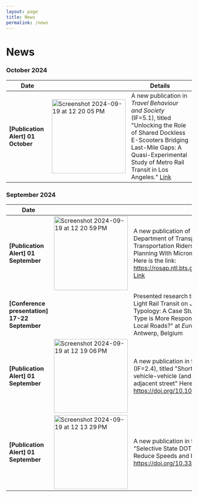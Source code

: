 ```yaml
---
layout: page
title: News
permalink: /news
---
```


# News  
### October 2024

| **Date**       |              | **Details**                                                                                                                                                                                                                                                   |
|---------|---------------|---------------------------------------------------------------------------------------------------------------------------------------------------------------------------------------------------------------------------------------------------------------|
| **[Publication Alert]**  **01 October** | <img width="200" alt="Screenshot 2024-09-19 at 12 20 05 PM" src="https://github.com/user-attachments/assets/74f2cc5d-921b-44ed-9d9c-9bfe6f038267"><br>   | A new publication in _Travel Behaviour and Society_ (IF=5.1), titled "Unlocking the Role of Shared Dockless E-Scooters Bridging Last-Mile Gaps: A Quasi-Experimental Study of Metro Rail Transit in Los Angeles." [Link](https://doi.org/10.1016/j.tbs.2024.100869) |

### September 2024

| **Date**       |              | **Details**                                                                                                                                                                                                                                                   |
|---------|---------------|---------------------------------------------------------------------------------------------------------------------------------------------------------------------------------------------------------------------------------------------------------------|
**[Publication Alert]**  **01 September** | <img width="200" alt="Screenshot 2024-09-19 at 12 20 59 PM" src="https://github.com/user-attachments/assets/2a70bab3-c00a-4380-9e93-315c2aaf4e49">   | A new publication of a technical report funded by the Utah Department of Transportation, titled "Increasing Public Transportation Ridership by Integrated Transportation Planning With Micromobility Services in the State of Utah" Here is the link: <https://rosap.ntl.bts.gov/view/dot/77450/dot_77450_DS1.pdf> [Link](https://rosap.ntl.bts.gov/view/dot/77450/dot_77450_DS1.pdf) |   
**[Conference presentation] 17-22 September** |  | Presented research titled, "A Quasi-Experimental Study of Light Rail Transit on Jobs-Housing Balance by Regional Typology: A Case Study of South Korea" and "Which Vehicle Type is More Responsive to Traffic Information Provided on Local Roads?" at _European Transportation Conference_, Antwerp, Belgium |
**[Publication Alert] 01 September**   | <img width="200" alt="Screenshot 2024-09-19 at 12 19 06 PM" src="https://github.com/user-attachments/assets/fe1ee93e-1504-4190-9095-f29ef8d30b39"> | A new publication in the _Case Studies on Transport Policy_ (IF=2.4), titled "Short and mid-term effect of the streetcar on vehicle-vehicle (and vehicle-pedestrian) crash rate on the adjacent street" Here is the link: <https://doi.org/10.1016/j.cstp.2024.101262>|
**[Publication Alert] 01 September**  |  <img width="200" alt="Screenshot 2024-09-19 at 12 13 29 PM" src="https://github.com/user-attachments/assets/dcebcd05-6b66-479e-97f1-5388951da010"> | A new publication in the _Infrastructures_ (IF=2.7), titled "Selective State DOT Lane Width Standards and Guidelines to Reduce Speeds and Improve Safety" Here is the link: <https://doi.org/10.3390/infrastructures9090141>

